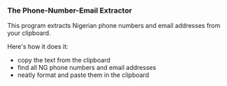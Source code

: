 
### The Phone-Number-Email Extractor 

This program extracts Nigerian phone numbers and email addresses from your clipboard.

Here's how it does it: 
- copy the text from the clipboard
- find all NG phone numbers and email addresses
- neatly format and paste them in the clipboard


